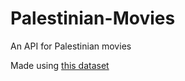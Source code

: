 # Palestinian-Movies
An API for Palestinian movies

Made using [this dataset](https://www.kaggle.com/code/sondosaabed/palestinian-movies-json-notebook?rvi=1)
